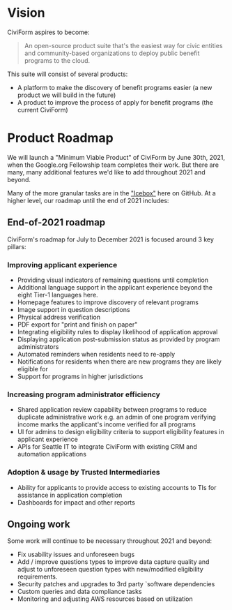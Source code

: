 # Vision

CiviForm aspires to become:

> An open-source product suite that's the easiest way for civic entities and community-based organizations to deploy public benefit programs to the cloud.

This suite will consist of several products:

- A platform to make the discovery of benefit programs easier (a new product we will build in the future)
- A product to improve the process of apply for benefit programs (the current CiviForm)


# Product Roadmap

We will launch a "Minimum Viable Product" of CiviForm by June 30th, 2021, when the Google.org Fellowship team completes their work. But there are many, many additional features we'd like to add throughout 2021 and beyond.

Many of the more granular tasks are in the ["Icebox"](https://github.com/seattle-uat/civiform/milestone/8) here on GitHub. At a higher level, our roadmap until the end of 2021 includes:

## End-of-2021 roadmap

CiviForm's roadmap for July to December 2021 is focused around 3 key pillars:

### Improving applicant experience
- Providing visual indicators of remaining questions until completion
- Additional language support in the applicant experience beyond the eight Tier-1 languages here.
- Homepage features to improve discovery of relevant programs
- Image support in question descriptions
- Physical address verification
- PDF export for "print and finish on paper"
- Integrating eligibility rules to display likelihood of application approval
- Displaying application post-submission status as provided by program administrators
- Automated reminders when residents need to re-apply
- Notifications for residents when there are new programs they are likely eligible for
- Support for programs in higher jurisdictions

### Increasing program administrator efficiency
- Shared application review capability between programs to reduce duplicate administrative work e.g. an admin of one program verifying income marks the applicant's income verified for all programs
- UI for admins to design eligibility criteria to support eligibility features in applicant experience
- APIs for Seattle IT to integrate CiviForm with existing CRM and automation applications

### Adoption & usage by Trusted Intermediaries
- Ability for applicants to provide access to existing accounts to TIs for assistance in application completion
- Dashboards for impact and other reports 

## Ongoing work 

Some work will continue to be necessary throughout 2021 and beyond:

- Fix usability issues and unforeseen bugs
- Add / improve questions types to improve data capture quality and adjust to unforeseen question types with new/modified eligibility requirements.
- Security patches and upgrades to 3rd party `software dependencies
- Custom queries and data compliance tasks
- Monitoring and adjusting AWS resources based on utilization
